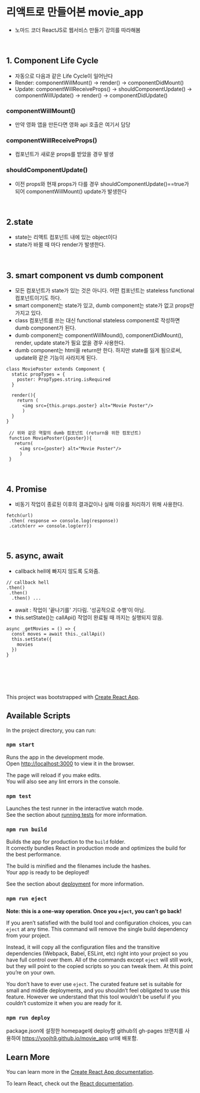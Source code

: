 # 리액트로 만들어본 movie_app
- 노마드 코더 ReactJS로 웹서비스 만들기 강의를 따라해봄

<br>

## 1. Component Life Cycle
- 자동으로 다음과 같은 Life Cycle이 일어난다
- Render: componentWillMount() -> render() -> componentDidMount()
- Update: componentWillReceiveProps() -> shouldComponentUpdate() -> componentWillUpdate() -> render() -> componentDidUpdate()

### componentWillMount()
- 만약 영화 앱을 만든다면 영화 api 호출은 여기서 담당

### componentWillReceiveProps()
- 컴포넌트가 새로운 props를 받았을 경우 발생

### shouldComponentUpdate()
- 이전 props와 현재 props가 다를 경우 shouldComponentUpdate()==true가 되어 componentWillMount() update가 발생한다

<br>

## 2.state
- state는 리액트 컴포넌트 내에 있는 object이다
- state가 바뀔 때 마다 render가 발생한다.

<br>

## 3. smart component vs dumb component
- 모든 컴포넌트가 state가 있는 것은 아니다. 어떤 컴포넌트는 stateless functional 컴포넌트이기도 하다.
- smart component는 state가 있고, dumb component는 state가 없고 props만 가지고 있다.
- class 컴포넌트를 쓰는 대신 functional stateless component로 작성하면 dumb component가 된다.
- dumb component는 componentWillMound(), componentDidMount(), render, update state가 필요 없을 경우 사용한다.
- dumb component는 html을 return만 한다. 하지만 state를 잃게 됨으로써, update와 같은 기능이 사라지게 된다.  

```
class MoviePoster extends Component {
  static propTypes = {
    poster: PropTypes.string.isRequired
  }

  render(){
    return (
      <img src={this.props.poster} alt="Movie Poster"/>
      )
  }
}

 // 위와 같은 역할의 dumb 컴포넌트 (return을 위한 컴포넌트)
 function MoviePoster({poster}){
   return(
     <img src={poster} alt="Movie Poster"/>
     )
 }
```  

<br>

## 4. Promise
- 비동기 작업이 종료된 이후의 결과값이나 실패 이유를 처리하기 위해 사용한다.

```
fetch(url)
 .then( response => console.log(response))
 .catch(err => console.log(err))
```

<br>

## 5. async, await
- callback hell에 빠지지 않도록 도와줌.

```
// callback hell
.then()
 .then()
  .then() ...
```

- await : 작업이 '끝나기를' 기다림. '성공적으로 수행'이 아님.
- this.setState()는 callApi() 작업이 완료될 때 까지는 실행되지 않음.

```
async _getMovies = () => {
  const moves = await this._callApi()
  this.setState({
    movies
  })
}
```



<br><br>
---

This project was bootstrapped with [Create React App](https://github.com/facebook/create-react-app).

## Available Scripts
In the project directory, you can run:

### `npm start`

Runs the app in the development mode.<br>
Open [http://localhost:3000](http://localhost:3000) to view it in the browser.

The page will reload if you make edits.<br>
You will also see any lint errors in the console.

### `npm test`

Launches the test runner in the interactive watch mode.<br>
See the section about [running tests](https://facebook.github.io/create-react-app/docs/running-tests) for more information.

### `npm run build`

Builds the app for production to the `build` folder.<br>
It correctly bundles React in production mode and optimizes the build for the best performance.

The build is minified and the filenames include the hashes.<br>
Your app is ready to be deployed!

See the section about [deployment](https://facebook.github.io/create-react-app/docs/deployment) for more information.

### `npm run eject`

**Note: this is a one-way operation. Once you `eject`, you can’t go back!**

If you aren’t satisfied with the build tool and configuration choices, you can `eject` at any time. This command will remove the single build dependency from your project.

Instead, it will copy all the configuration files and the transitive dependencies (Webpack, Babel, ESLint, etc) right into your project so you have full control over them. All of the commands except `eject` will still work, but they will point to the copied scripts so you can tweak them. At this point you’re on your own.

You don’t have to ever use `eject`. The curated feature set is suitable for small and middle deployments, and you shouldn’t feel obligated to use this feature. However we understand that this tool wouldn’t be useful if you couldn’t customize it when you are ready for it.

### `npm run deploy`
package.json에 설정한 homepage에 deploy함
github의 gh-pages 브랜치를 사용하여 https://yoojh9.github.io/movie_app url에 배포함.

## Learn More

You can learn more in the [Create React App documentation](https://facebook.github.io/create-react-app/docs/getting-started).

To learn React, check out the [React documentation](https://reactjs.org/).
